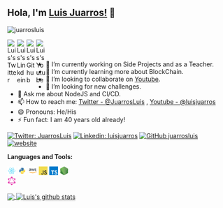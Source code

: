 ## Hola, I'm [Luis Juarros!](https://luisjuarros.com) 👋

<p align="left"> <img src="https://komarev.com/ghpvc/?username=juarrosluis&label=Views&color=blue&style=plastic" alt="juarrosluis" /> </p>

<a href="https://twitter.com/JuarrosLuis">
  <img align="left" alt="Luis's Twitter" width="22px" src="https://cdn.jsdelivr.net/npm/simple-icons@v3/icons/twitter.svg" />
</a>
<a href="https://www.linkedin.com/in/luisjuarros/">
  <img align="left" alt="Luis's Linkdein" width="22px" src="https://cdn.jsdelivr.net/npm/simple-icons@v3/icons/linkedin.svg" />
</a>
<a href="https://github.com/juarrosluis">
  <img align="left" alt="Luis's Github" width="22px" src="https://cdn.jsdelivr.net/npm/simple-icons@v3/icons/github.svg" />
</a>
<a href="https://www.youtube.com/channel/UC5jtsMqBh4TZSUg1Tfxbkdw/">
  <img align="left" alt="Luis's Youtube" width="22px" src="https://cdn.jsdelivr.net/npm/simple-icons@v3/icons/youtube.svg" />
</a>

<br/>
<br/>



- 🔭 I’m currently working on Side Projects and as a Teacher.
- 🌱 I’m currently learning more about BlockChain.
- 👯 I’m looking to collaborate on [Youtube](https://www.youtube.com/channel/UC5jtsMqBh4TZSUg1Tfxbkdw/).
- 🤔 I’m looking for new challenges.
- 💬 Ask me about NodeJS and CI/CD.
- 📫 How to reach me: [Twitter - @JuarrosLuis](https://twitter.com/JuarrosLuis) , [Youtube - @luisjuarros](https://www.youtube.com/channel/UC5jtsMqBh4TZSUg1Tfxbkdw/)
- 😄 Pronouns: He/His
- ⚡ Fun fact: I am 40 years old already!

[![Twitter: JuarrosLuis](https://img.shields.io/twitter/follow/JuarrosLuis?style=social)](https://twitter.com/JuarrosLuis)
[![Linkedin: luisjuarros](https://img.shields.io/badge/-LuisJuarros-blue?style=flat-square&logo=Linkedin&logoColor=white&link=https://www.linkedin.com/in/imthepk/)](https://www.linkedin.com/in/luisjuarros/)
[![GitHub juarrosluis](https://img.shields.io/github/followers/juarrosluis?label=follow&style=social)](https://github.com/juarrosluis)
[![website](https://img.shields.io/badge/PortfolioWebsite-luisjuarros.com-2648ff?style=flat-square&logo=google-chrome)](https://luisjuarros.com/)


**Languages and Tools:**  

<code><img height="20" src="https://raw.githubusercontent.com/github/explore/80688e429a7d4ef2fca1e82350fe8e3517d3494d/topics/react/react.png"></code>
<code><img height="20" src="https://raw.githubusercontent.com/github/explore/80688e429a7d4ef2fca1e82350fe8e3517d3494d/topics/python/python.png"></code>
<code><img height="20" src="https://raw.githubusercontent.com/github/explore/80688e429a7d4ef2fca1e82350fe8e3517d3494d/topics/aws/aws.png"></code>
<code><img height="20" src="https://raw.githubusercontent.com/github/explore/80688e429a7d4ef2fca1e82350fe8e3517d3494d/topics/javascript/javascript.png"></code>
<code><img height="20" src="https://raw.githubusercontent.com/github/explore/80688e429a7d4ef2fca1e82350fe8e3517d3494d/topics/typescript/typescript.png"></code>
<code><img height="20" src="https://raw.githubusercontent.com/github/explore/80688e429a7d4ef2fca1e82350fe8e3517d3494d/topics/nodejs/nodejs.png"></code>  
<code><img height="20" src="https://raw.githubusercontent.com/github/explore/5c058a388828bb5fde0bcafd4bc867b5bb3f26f3/topics/graphql/graphql.png"></code>  

<a href="https://github.com/juarrosluis">
  <img align="center" src="https://github-readme-stats.vercel.app/api/top-langs/?username=juarrosluis&theme=light&hide_langs_below=1" />
</a>
<a href="https://github.com/juarrosluis">
 <img align="center" src="https://github-readme-stats.vercel.app/api?username=juarrosluis&show_icons=true&theme=light&line_height=27" alt="Luis's github stats"/>
</a>

